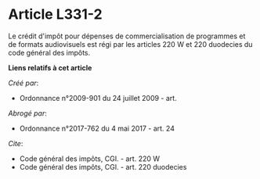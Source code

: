 # Article L331-2

Le crédit d'impôt pour dépenses de commercialisation de programmes et de formats audiovisuels est régi par les articles 220 W
et 220 duodecies du code général des impôts.

**Liens relatifs à cet article**

_Créé par_:

  - Ordonnance n°2009-901 du 24 juillet 2009 - art.

_Abrogé par_:

  - Ordonnance n°2017-762 du 4 mai 2017 - art. 24

_Cite_:

  - Code général des impôts, CGI. - art. 220 W
  - Code général des impôts, CGI. - art. 220 duodecies
